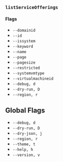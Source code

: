 ### `listServiceOfferings`

#### Flags

- `--domainid`
- `--id`
- `--issystem`
- `--keyword`
- `--name`
- `--page`
- `--pagesize`
- `--restricted`
- `--systemvmtype`
- `--virtualmachineid`
- `--debug, d`
- `--dry-run, D`
- `--region, r`

## Global Flags

- `--debug, d`
- `--dry-run, D`
- `--dry-json, j`
- `--region, r`
- `--theme, t`
- `--help, h`
- `--version, v`
